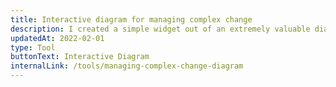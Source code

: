 ```yaml
---
title: Interactive diagram for managing complex change
description: I created a simple widget out of an extremely valuable diagram a friend shared with me.
updatedAt: 2022-02-01
type: Tool
buttonText: Interactive Diagram
internalLink: /tools/managing-complex-change-diagram
---
```

